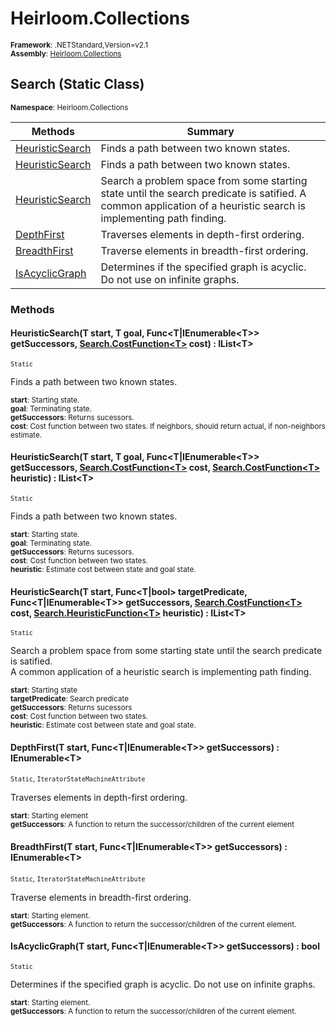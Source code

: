 # Heirloom.Collections

<small>**Framework**: .NETStandard,Version=v2.1</small>  
<small>**Assembly**: [Heirloom.Collections](../heirloom.collections/heirloom.collections.md)</small>  

## Search (Static Class)
<small>**Namespace**: Heirloom.Collections</sub></small>  

| Methods | Summary |
|---------|---------|
| [HeuristicSearch<T>](#HEU16F61300) | Finds a path between two known states. |
| [HeuristicSearch<T>](#HEUB8CA3E70) | Finds a path between two known states. |
| [HeuristicSearch<T>](#HEU1F0D0CF9) | Search a problem space from some starting state until the search predicate is satified. A common application of a heuristic search is implementing path finding. |
| [DepthFirst<T>](#DEP348808B1) | Traverses elements in depth-first ordering. |
| [BreadthFirst<T>](#BRE31612DF4) | Traverse elements in breadth-first ordering. |
| [IsAcyclicGraph<T>](#ISA5FBFA081) | Determines if the specified graph is acyclic. Do not use on infinite graphs. |

### Methods

#### <a name="HEU16F61300"></a>HeuristicSearch<T>(T start, T goal, Func\<T|IEnumerable\<T>> getSuccessors, [Search.CostFunction\<T>](heirloom.collections.search.costfunction[t].md) cost) : IList\<T>

<small>`Static`</small>

Finds a path between two known states.

<small>**start**: <param name="start">Starting state.</param>  
</small>
<small>**goal**: <param name="goal">Terminating state.</param>  
</small>
<small>**getSuccessors**: <param name="getSuccessors">Returns sucessors.</param>  
</small>
<small>**cost**: <param name="cost">Cost function between two states. If neighbors, should return actual, if non-neighbors estimate.</param>  
</small>

#### <a name="HEUB8CA3E70"></a>HeuristicSearch<T>(T start, T goal, Func\<T|IEnumerable\<T>> getSuccessors, [Search.CostFunction\<T>](heirloom.collections.search.costfunction[t].md) cost, [Search.CostFunction\<T>](heirloom.collections.search.costfunction[t].md) heuristic) : IList\<T>

<small>`Static`</small>

Finds a path between two known states.

<small>**start**: <param name="start">Starting state.</param>  
</small>
<small>**goal**: <param name="goal">Terminating state.</param>  
</small>
<small>**getSuccessors**: <param name="getSuccessors">Returns sucessors.</param>  
</small>
<small>**cost**: <param name="cost">Cost function between two states.</param>  
</small>
<small>**heuristic**: <param name="heuristic">Estimate cost between state and goal state.</param>  
</small>

#### <a name="HEU1F0D0CF9"></a>HeuristicSearch<T>(T start, Func\<T|bool> targetPredicate, Func\<T|IEnumerable\<T>> getSuccessors, [Search.CostFunction\<T>](heirloom.collections.search.costfunction[t].md) cost, [Search.HeuristicFunction\<T>](heirloom.collections.search.heuristicfunction[t].md) heuristic) : IList\<T>

<small>`Static`</small>

Search a problem space from some starting state until the search predicate is satified.   
 A common application of a heuristic search is implementing path finding.

<small>**start**: <param name="start">Starting state</param>  
</small>
<small>**targetPredicate**: <param name="targetPredicate">Search predicate</param>  
</small>
<small>**getSuccessors**: <param name="getSuccessors">Returns sucessors</param>  
</small>
<small>**cost**: <param name="cost">Cost function between two states.</param>  
</small>
<small>**heuristic**: <param name="heuristic">Estimate cost between state and goal state.</param>  
</small>

#### <a name="DEP348808B1"></a>DepthFirst<T>(T start, Func\<T|IEnumerable\<T>> getSuccessors) : IEnumerable\<T>

<small>`Static`, `IteratorStateMachineAttribute`</small>

Traverses elements in depth-first ordering.

<small>**start**: <param name="start">Starting element</param>  
</small>
<small>**getSuccessors**: <param name="getSuccessors">A function to return the successor/children of the current element</param>  
</small>

#### <a name="BRE31612DF4"></a>BreadthFirst<T>(T start, Func\<T|IEnumerable\<T>> getSuccessors) : IEnumerable\<T>

<small>`Static`, `IteratorStateMachineAttribute`</small>

Traverse elements in breadth-first ordering.

<small>**start**: <param name="start">Starting element.</param>  
</small>
<small>**getSuccessors**: <param name="getSuccessors">A function to return the successor/children of the current element.</param>  
</small>

#### <a name="ISA5FBFA081"></a>IsAcyclicGraph<T>(T start, Func\<T|IEnumerable\<T>> getSuccessors) : bool

<small>`Static`</small>

Determines if the specified graph is acyclic. Do not use on infinite graphs.

<small>**start**: <param name="start">Starting element.</param>  
</small>
<small>**getSuccessors**: <param name="getSuccessors">A function to return the successor/children of the current element.</param>  
</small>

